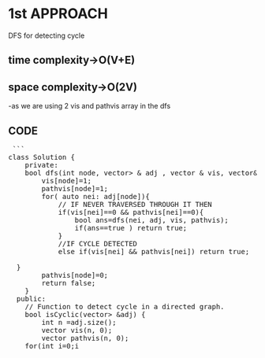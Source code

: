 
# 1st APPROACH 
DFS for detecting cycle

## time complexity->O(V+E) 
## space complexity->O(2V) 
-as we are using  2 vis and pathvis array in the dfs
## CODE

<pre> ```
class Solution {
    private:
    bool dfs(int node, vector<vector<int>> & adj , vector<int> & vis, vector<int>& pathvis){
        vis[node]=1;
        pathvis[node]=1;
        for( auto nei: adj[node]){
            // IF NEVER TRAVERSED THROUGH IT THEN
            if(vis[nei]==0 && pathvis[nei]==0){
                bool ans=dfs(nei, adj, vis, pathvis);
                if(ans==true ) return true;
            }
            //IF CYCLE DETECTED
            else if(vis[nei] && pathvis[nei]) return true;
            
  }
        pathvis[node]=0;
        return false;
    }
  public:
    // Function to detect cycle in a directed graph.
    bool isCyclic(vector<vector<int>> &adj) {
        int n =adj.size();
        vector<int> vis(n, 0);
        vector<int> pathvis(n, 0);
    for(int i=0;i<n;i++){
        if(!vis[i]){
           if(dfs(i, adj , vis, pathvis) ==true) return true; 
        }
    }
    return false;
    }
};

                     ``` </pre>
